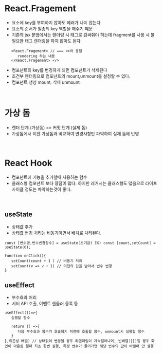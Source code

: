# React.Fragement 
 - 요소에 key를 부여하지 않아도 에러가 나지 않는다
 - 요소의 순서가 일종의 key 역할을 해주기 떄문-
 - 기존의 jsx 문법에서는 렌더링 시 태그로 감싸줘야 하는데 fragment를 사용 시 불필요한 태그 렌더링을 하지 않아도 된다.
 ``` 
    <React.Fragement> // === <>와 동일
       rendering 하는 내용
    </React.Fragement> </>
```

 - 컴포넌트의 key를 변경하게 되면 컴포넌트가 삭제된다 <br/>
 - 조건부 렌더링으로 컴포넌트의 mount,unmount를 설정할 수 있다.
 - 컴포넌트 생성 mount, 삭제 unmount

<br/>

 # 가상 돔
  - 렌더 단계 (가상돔) => 커밋 단계 (실제 돔)
  - 가상돔에서 이전 가상돔과 비교하여 변경사항만 파악하여 실제 돔에 반영

  <br/>

  # React Hook
   - 컴포넌트에 기능을 추가할때 사용하는 함수
   - 클래스형 컴포넌트 보다 장점이 많다. 하지만 레거시는 클래스형도 많음으로 라이프사이클 정도는 파악하는것이 좋다.

   <br/>

  ## useState
   - 상태값 추가
   - 상태값 변경 처리는 비동기이면서 배치로 처리된다. 
   ```
   const [변수명,변수변경함수] = useState(초기값) EX) const [count,setCount] = useState(0);

   function onClick(){
      setCount(count + 1 ) // 비동기 처리
      setCount(v => v + 1) // 이전의 값을 받아서 변수 변경 
   }

   ```

  ## useEffect
   -  부수효과 처리
   -  서버 API 호출, 이벤트 핸들러 등록 등
   ```
   useEffect(()=>{
      실행할 함수
      
      return () =>{
         다음 부수효과 함수가 호출되기 직전에 호출할 함수, unmount시 실행할 함수
      }
   },의존성 배열) // 상태값이 변경될 경우 리렌더링이 계속일어나며, 빈배열([])일 경우 화면이 마운트 될때 최초 한번 실행, 특정 변수가 들어가면 해당 변수의 값이 바뀔때 만 실행
   ```